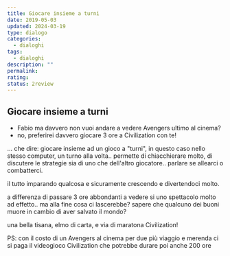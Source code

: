 ```yaml
---
title: Giocare insieme a turni
date: 2019-05-03
updated: 2024-03-19
type: dialogo
categories:
  - dialoghi
tags:
  - dialoghi
description: ""
permalink: 
rating: 
status: 2review
---
```

## Giocare insieme a turni

- Fabio ma davvero non vuoi andare a vedere Avengers ultimo al cinema?
- no, preferirei davvero giocare 3 ore a Civilization con te!

... che dire: giocare insieme ad un gioco a "turni", in questo caso nello stesso computer, un turno alla volta.. permette di chiacchierare molto, di discutere le strategie sia di uno che dell'altro giocatore.. parlare se allearci o combatterci.

il tutto imparando qualcosa e sicuramente crescendo e divertendoci molto.

a differenza di passare 3 ore abbondanti a vedere si uno spettacolo molto ad effetto.. ma alla fine cosa ci lascerebbe? sapere che qualcuno dei buoni muore in cambio di aver salvato il mondo?

una bella tisana, elmo di carta, e via di maratona Civilization!

PS: con il costo di un Avengers al cinema per due più viaggio e merenda ci si paga il videogioco Civilization che potrebbe durare poi anche 200 ore
